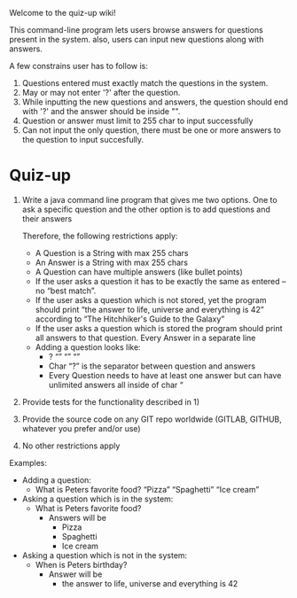 Welcome to the quiz-up wiki!

This command-line program lets users browse answers for questions present in the system.
also, users can input new questions along with answers.

A few constrains user has to follow is:
1. Questions entered must exactly match the questions in the system.
2. May or may not enter '?' after the question.
3. While inputting the new questions and answers, the question should end with '?' and the answer should be inside "".
4. Question or answer must limit to 255 char to input successfully
5. Can not input the only question, there must be one or more answers to the question to input succesfully.


# **Quiz-up**

1. Write a java command line program that gives me two options. One to ask a specific question and the other option is to add questions and their answers

    Therefore, the following restrictions apply:

    * A Question is a String with max 255 chars
    * An Answer is a String with max 255 chars
    * A Question can have multiple answers (like bullet points)
    * If the user asks a question it has to be exactly the same as entered – no “best match”.
    * If the user asks a question which is not stored, yet the program should print “the answer to life, universe and everything is 42” according to “The Hitchhiker's Guide to the Galaxy”
    * If the user asks a question which is  stored the program should print all answers to that question. Every Answer in a separate line
    * Adding a question looks like:
        * <question>? “<answer1>” “<answer2>” “<answerX>”
        * Char “?” is the separator between question and answers
        * Every Question needs to have at least one answer but can have unlimited answers all inside of char “

2. Provide tests for the functionality described in 1)
3. Provide the source code on any GIT repo worldwide (GITLAB, GITHUB, whatever you prefer and/or use)
4. No other restrictions apply


Examples:

* Adding a question:
    * What is Peters favorite food? “Pizza” “Spaghetti” “Ice cream”
* Asking a question which is in the system:
    * What is Peters favorite food?
        * Answers will be
            * Pizza
            * Spaghetti
            * Ice cream
* Asking a question which is not in the system:
    * When is Peters birthday?
        * Answer will be
            * the answer to life, universe and everything is 42
